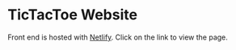 # TicTacToe Website

Front end is hosted with [Netlify](https://ades-tic-tac-toe.netlify.app/). Click on the link to view the page.

